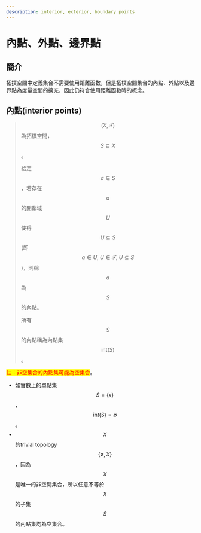 ```yaml
---
description: interior, exterior, boundary points
---
```


# 內點、外點、邊界點

## 簡介

拓撲空間中定義集合不需要使用距離函數，但是拓樸空間集合的內點、外點以及邊界點為度量空間的擴充，因此仍符合使用距離函數時的概念。

## 內點(interior points)

> $$(X, \mathcal{T})$$為拓樸空間，$$S \subseteq X$$。
>
> 給定$$a \in S$$，若存在$$a$$的開鄰域$$U$$使得$$U \subseteq S$$(即$$a \in U, ~U \in \mathcal{T}, ~U \subseteq S$$)，則稱$$a$$為$$S$$的內點。
>
> 所有$$S$$的內點稱為內點集$$\mathrm{int}(S)$$。

<mark style="color:red;">註：非空集合的內點集可能為空集合</mark>。

* 如實數上的單點集$$S=\{x\}$$，$$\mathrm{int}(S)=\emptyset$$。
* $$X$$的trivial topology$$\{\emptyset, X\}$$，因為$$X$$是唯一的非空開集合，所以任意不等於$$X$$的子集$$S$$的內點集均為空集合。
